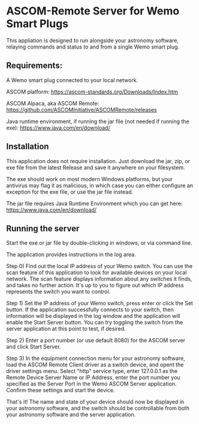# ASCOM-Remote Server for Wemo Smart Plugs
This appliation is designed to run alongside your astronomy software, relaying commands and status to and from a single Wemo smart plug.
  
## Requirements:
A Wemo smart plug connected to your local network.

ASCOM platform:  https://ascom-standards.org/Downloads/Index.htm

ASCOM Alpaca, aka ASCOM Remote:  https://github.com/ASCOMInitiative/ASCOMRemote/releases
  
Java runtime environment, if running the jar file (not needed if running the exe):  https://www.java.com/en/download/
  
  
## Installation
This application does not require installation.  Just download the jar, zip, or exe file from the latest Release and save it anywhere on your filesystem.

The exe should work on most modern Windows platforms, but your antivirus may flag it as malicious, in which case you can either configure an exception for the exe file, or use the jar file instead.

The jar file requires Java Runtime Environment which you can get here:  https://www.java.com/en/download/

## Running the server
Start the exe or jar file by double-clicking in windows, or via command line.
  
The application provides instructions in the log area.
  
Step 0) Find out the local IP address of your Wemo switch.  You can use the scan feature of this application to look for available devices on your local network.  The scan feature displays information about any switches it finds, and takes no further action.  It's up to you to figure out which IP address represents the switch you want to control.
  
Step 1) Set the IP address of your Wemo switch, press enter or click the Set button.  If the application successfully connects to your switch, then information will be displayed in the log window and the application will enable the Start Server button.  You can try toggling the switch from the server application at this point to test, if desired.
  
Step 2) Enter a port number (or use default 8080) for the ASCOM server and click Start Server.
  
Step 3) In the equipment connection menu for your astronomy software, load the ASCOM Remote Client driver as a switch device, and opent the driver settings menu.  Select "http" service type, enter 127.0.0.1 as the Remote Device Server Name or IP Address, enter the port number you specified as the Server Port in the Wemo ASCOM Server application.  Confirm these settings and start the device.

That's it!  The name and state of your device should now be displayed in your astronomy software, and the switch should be controllable from both your astronomy software and the server application.
